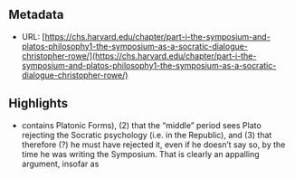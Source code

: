 ## Metadata
* URL: [https://chs.harvard.edu/chapter/part-i-the-symposium-and-platos-philosophy1-the-symposium-as-a-socratic-dialogue-christopher-rowe/](https://chs.harvard.edu/chapter/part-i-the-symposium-and-platos-philosophy1-the-symposium-as-a-socratic-dialogue-christopher-rowe/)

## Highlights
* contains Platonic Forms), (2) that the “middle” period sees Plato rejecting the Socratic psychology (i.e. in the Republic), and (3) that therefore (?) he must have rejected it, even if he doesn’t say so, by the time he was writing the Symposium. That is clearly an appalling argument, insofar as